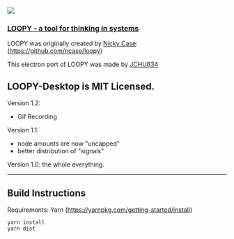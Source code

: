 ![](https://i.imgur.com/S8c7E8o.gif)

### [LOOPY - a tool for thinking in systems](http://ncase.me/loopy/)

LOOPY was originally created by [Nicky Case](https://github.com/ncase/loopy): (https://github.com/ncase/loopy)

This electron port of LOOPY was made by [JCHU634](https://github.com/jchu634)

LOOPY-Desktop is MIT Licensed.
---
Version 1.2:
- Gif Recording

Version 1.1:    
- node amounts are now "uncapped"    
- better distribution of "signals"

Version 1.0: the whole everything.

---
## Build Instructions
Requirements: Yarn (https://yarnpkg.com/getting-started/install)
```
yarn install
yarn dist
````